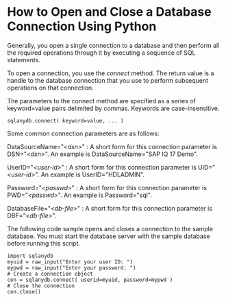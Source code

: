 <!-- loio3be1983e6c5f1014891ff37bd8009def -->

# How to Open and Close a Database Connection Using Python

Generally, you open a single connection to a database and then perform all the required operations through it by executing a sequence of SQL statements.

To open a connection, you use the *connect* method. The return value is a handle to the database connection that you use to perform subsequent operations on that connection.

The parameters to the connect method are specified as a series of keyword=value pairs delimited by commas. Keywords are case-insensitive.

```
sqlanydb.connect( keyword=value, ... )
```

Some common connection parameters are as follows:

 DataSourceName="*<dsn\>*"
 :   A short form for this connection parameter is DSN="*<dsn\>*". An example is DataSourceName="SAP IQ 17 Demo".

  UserID="*<user-id\>*"
 :   A short form for this connection parameter is UID="*<user-id\>*". An example is UserID="HDLADMIN".

  Password="*<passwd\>*"
 :   A short form for this connection parameter is PWD="*<passwd\>*". An example is Password="sql".

  DatabaseFile="*<db-file\>*"
 :   A short form for this connection parameter is DBF="*<db-file\>*".

 The following code sample opens and closes a connection to the sample database. You must start the database server with the sample database before running this script.

```
import sqlanydb
myuid = raw_input("Enter your user ID: ")
mypwd = raw_input("Enter your password: ")
# Create a connection object
con = sqlanydb.connect( userid=myuid, password=mypwd )
# Close the connection
con.close()
```

